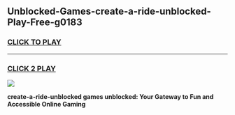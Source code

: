 
## Unblocked-Games-create-a-ride-unblocked-Play-Free-g0183
<h3>
<a href="https://premium76.site?title=create-a-ride-unblocked&ref=23A">CLICK TO PLAY</a></h3>
<hr>

<h3>
<a href="https://premium76.site?title=create-a-ride-unblocked&ref=23A">CLICK 2 PLAY</a>
  
</h3>

<a href="https://premium76.site?title=create-a-ride-unblocked&ref=23A"><img src="https://clearcache.store/games.png"></a>


**create-a-ride-unblocked games unblocked: Your Gateway to Fun and Accessible Online Gaming**
